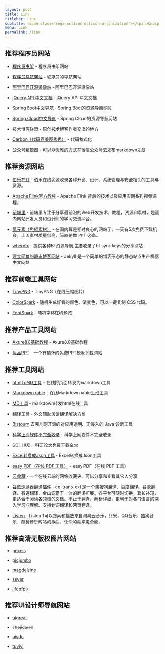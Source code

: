 ```yaml
---
layout: post
title: Link
titlebar: Link
subtitle: <span class="mega-octicon octicon-organization"></span>&nbsp;&nbsp; Resource link
menu: Link
permalink: /link
---
```




## 推荐程序员网站

- [程序员书架](https://anoyi.com/book/) - 程序员书架网站

- [程序员导航网站](http://tooool.org/) - 程序员的导航网站 

- [阿里巴巴开源镜像站](https://opsx.alibaba.com/mirror/) - 阿里巴巴开源镜像站

- [jQuery API 中文文档](https://www.html.cn/jqapi-1.9/) - jQuery API 中文文档

- [Spring Boot中文导航](http://springboot.fun/) - Spring Boot的资源导航网站    

- [Spring Cloud中文导航](http://springcloud.fun/) - Spring Cloud的资源导航网站    



- [技术博客联盟](http://techblog.pub/) - 原创技术博客作者交流的地方

- [Carbon（代码界美图秀秀）](https://carbon.now.sh/) - 代码格式化

- [公众号编辑器](http://md.ityouknow.com/) - 可以以优雅的方式在微信公众号去发布markdown文章



## 推荐资源网站

- [伯乐在线](http://hao.jobbole.com/) - 伯乐在线资源收录各种开发、设计、系统管理与安全相关的工具与资源。

- [Apache Flink官方教程](https://zh.ververica.com/developers/flink-training-course1/) - Apache Flink 背后的技术以及应用实践系列视频课程。

- [前端里](http://www.yyyweb.com/) - 前端里专注于分享最前沿的Web开发技术，教程，资源和素材，是面向网站开发人员和设计师的学习交流平台。

- [觅元素（免抠素材）](http://www.51yuansu.com/) - 在国内算是相对良心的网站了，一天有5次免费下载机会，上面素材质量很高，简直是做 PPT 必备。

- [wherebt](http://wherebt.com/) - 提供各种BT资源导航,主要收录了bt sync keys的分享网站

- [建立简单的静态博客网站](https://jekyllcn.com/docs/home/) - Jekyll 是一个简单的博客形态的静态站点生产机器 中文网站


## 推荐前端工具网站

- [TinyPNG](https://tinypng.com/) - TinyPNG（在线压缩图片）

- [ColorSpark](https://colorspark.app/) - 随机生成好看的颜色、渐变色，可以一键复制 CSS 代码。

- [FontSpark](https://fontspark.app/) - 随机字体在线预览

## 推荐产品工具网站

- [Axure8.0基础教程](https://www.axure.com.cn/3608/) - Axure8.0基础教程

- [优品PPT](http://www.ypppt.com/) - 一个有情怀的免费PPT模板下载网站

## 推荐工具网站

- [htmlToMD工具](http://relatos.top/2md/) - 在线将页面转发为markdown工具  

- [Markdown table](https://tableconvert.com/) - 在线Markdown table生成工具  

- [MD工具](http://relatos.top/md/) - markdown转发html在线工具  

- [翻译工具](https://github.com/elliottzheng/CopyTranslator/blob/master/README_zh.md/) - 外文辅助阅读翻译解决方案 

- [Bistoury](https://github.com/qunarcorp/bistoury/) 去哪儿网开源的对应用透明、无侵入的 Java 诊断工具

- [科学上网软件不完全收录](https://gitee.com/www.iamooc.com/fq/) - 科学上网软件不完全收录

- [SCI-HUB](http://sci-hub.tw/) - 科研论文免费下载全文

- [Excel转换成Json工具](https://blog.csdn.net/u013905264/article/details/80425136/) - Excel转换成Json工具

- [easy PDF（在线 PDF 工具）](https://easypdf.com/cn/) - easy PDF（在线 PDF 工具）

- [云收藏](http://www.favorites.ren/) - 一个在线云端的网络收藏夹，可以分享和查看其它人分享

- [谷歌浏览器翻译插件](https://github.com/Coande/co-trans-ext) - co-trans-ext 是一个集搜狗翻译、百度翻译、谷歌翻译、有道翻译、金山词霸于一体的翻译扩展。各平台可随时切换，取长补短，更适合于阅读各领域的文档。不止于翻译，解析详细，更利于对各门语言的深入学习与理解。支持划词翻译和网页翻译。

- [Listen ](https://listen1.github.io/listen1/) - Listen 1可以搜索和播放来自网易云音乐，虾米，QQ音乐，酷狗音乐，酷我音乐网站的歌曲，让你的曲库更全面。




## 推荐高清无版权图片网站

- [pexels]( https://www.pexels.com/)

- [picjumbo]( https://picjumbo.com/)	

- [magdeleine]( https://magdeleine.co/)

- [ssyer]( https://www.ssyer.com/home/)

- [lifeofpix]( https://www.lifeofpix.com/)

## 推荐UI设计师导航网站

- [uigreat]( http://so.uigreat.com/)

- [shejidaren]( http://hao.shejidaren.com/)

- [uisdc]( http://hao.uisdc.com/)

- [tuyiyi]( http://www.tuyiyi.com/hao/)


